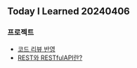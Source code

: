 Today I Learned 20240406
---

### 프로젝트

- [코드 리뷰 반영](https://github.com/f-lab-edu/king-of-settlement/pull/3)
- [REST와 RESTfulAPI란?](../../cs/restful_api.md)